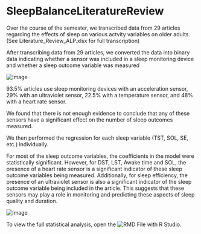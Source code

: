 # SleepBalanceLiteratureReview

Over the course of the semester, we transcribed data from 29 articles regarding the effects of sleep on various actvity variables on older adults. (See Literature_Review_ALP.xlsx for full transcription) 

After transcribing data from 29 articles, we converted the data into binary data indicating whether a sensor was included in a sleep monitoring device and whether a sleep outcome variable was measured

![image](https://github.com/andreac0ntreras/SleepBalanceLiteratureReview/assets/64513150/fd402864-dd90-4d92-b2fc-c413e3ceb0e6)

93.5% articles use sleep monitoring devices with an acceleration sensor, 29% with an ultraviolet sensor, 22.5% with a temperature sensor, and 48% with a heart rate sensor.

We found that there is not enough evidence to conclude that any of these sensors have a significant effect on the number of sleep outcomes measured. 

We then performed the regression for each sleep variable (TST, SOL, SE, etc.) individually. 

For most of the sleep outcome variables, the coefficients in the model were statistically significant. However, for DST, LST, Awake time and SOL, the presence of a heart rate sensor is a significant indicator of these sleep outcome variables being measured. Additionally, for sleep efficiency, the presence of an ultraviolet sensor is also a significant indicator of the sleep outcome variable being included in the article. This suggests that these sensors may play a role in monitoring and predicting these aspects of sleep quality and duration.

![image](https://github.com/andreac0ntreras/SleepBalanceLiteratureReview/assets/64513150/c5aeee59-04d1-4443-ae84-f897f9b73b31)


To view the full statistical analysis, open the ![RMD File](https://github.com/andreac0ntreras/SleepBalanceLiteratureReview/blob/main/Sleep%20and%20Balance.Rmd) with R Studio. 

